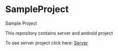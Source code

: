 # SampleProject
Sample Project

This repository contains server and android project

To see server project click here: <a href="https://github.com/mohamad171/SampleProject/tree/master/SampleProjectServer">Server</a> 
